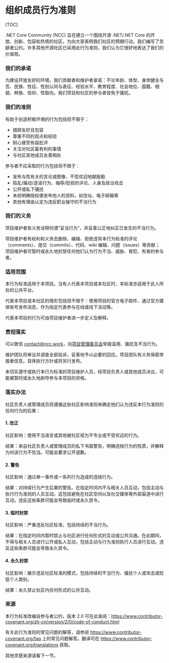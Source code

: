 # 组织成员行为准则

[TOC]

.NET Core Community (NCC) 旨在建立一个围绕开源 .NET/.NET Core 的开放、创新、包容和热情的社区。为向大家表明我们社区的预期行动，我们编写了贡献者公约。许多其他开源社区已采用此行为准则，我们认为它很好地表达了我们的价值观。

### 我们的承诺

为建设开放友好的环境，我们贡献者和维护者承诺：不论年龄、体型、身体健全与否、民族、性征、性别认同与表征、经验水平、教育程度、社会地位、国籍、相貌、种族、信仰、性取向，我们项目和社区的参与者皆免于骚扰。

### 我们的准则

有助于创造积极环境的行为包括但不限于：

- 措辞友好且包容
- 尊重不同的观点和经验
- 耐心接受有益批评
- 关注对社区最有利的事情
- 与社区其他成员友善相处

参与者不应采取的行为包括但不限于：

- 发布与性有关的言论或图像、不受欢迎地献殷勤
- 捣乱/煽动/造谣行为、侮辱/贬损的评论、人身及政治攻击
- 公开或私下骚扰
- 未经明确授权便发布他人的资料，如住址、电子邮箱等
- 其他有理由认定为违反职业操守的不当行为

### 我们的义务

项目维护者有义务诠释何谓“妥当行为”，并妥善公正地纠正已发生的不当行为。

项目维护者有权利和义务去删除、编辑、拒绝违背本行为标准的评论（comments）、提交（commits）、代码、wiki 编辑、问题（issues）等贡献；项目维护者可暂时或永久地封禁任何他们认为行为不当、威胁、冒犯、有害的参与者。

### 适用范围

本行为标准适用于本项目。当有人代表本项目或本社区时，本标准亦适用于此人所处的公共平台。

代表本项目或本社区的情形包括但不限于：使用项目的官方电子邮件、通过官方媒体账号发布消息、作为指定代表参与在线或线下活动等。

代表本项目的行为可由项目维护者进一步定义及解释。

### 贯彻落实

可以致信 [contact@ncc.work](contact@ncc.work)，向[项目管理委员会](https://ncc.work/people/project-management-committee)举报滥用、骚扰及不当行为。

维护团队将审议并调查全部投诉，妥善地予以必要的回应。项目团队有义务保密举报者信息。具体执行方针或将另行发布。

未切实遵守或执行本行为标准的项目维护人员，经项目负责人或其他成员决议，可能被暂时或永久地剥夺参与本项目的资格。

### 落实办法

社区负责人或管理成员将遵循这些社区影响准则来确定他们认为违反本行为准则的任何行为的后果：

#### 1. 改正

社区影响：使用不当语言或其他被社区视为不专业或不受欢迎的行为。

结果：来自社区负责人或管理成员的私下书面警告，明确违规行为的性质，并解释为何该行为不恰当。可能会要求公开道歉。

#### 2. 警告

社区影响：通过单一事件或一系列行为造成的违规行为。

结果：对持续行为产生后果的警告。在指定时间内不与相关人员互动，包括主动与执行行为准则的人员互动。这包括避免在社区空间以及社交媒体等外部渠道中进行互动。违反这些条款可能会导致临时或永久禁令。

#### 3. 临时封禁

社区影响：严重违反社区标准，包括持续的不当行为。

结果：在指定时间内暂时禁止与社区进行任何形式的互动或公共沟通。在此期间，不得与相关人员进行公开或私人互动，包括主动与行为准则执行人员进行互动。违反这些条款可能会导致永久禁令。

#### 4. 永久封禁

社区影响：展示违反社区标准的模式，包括持续的不当行为、骚扰个人或攻击或贬低个人类别。

结果：永久禁止社区内任何形式的公共互动。

### 来源

本行为标准改编自参与者公约，版本 2.0 可在此查阅：https://www.contributor-covenant.org/zh-cn/version/2/0/code-of-conduct.html

有关此行为准则的常见问题的解答，请参阅 https://www.contributor-covenant.org/faq 上的常见问题解答。翻译可在 https://www.contributor-covenant.org/translations 获取。

其他灵感来源请看下一节。